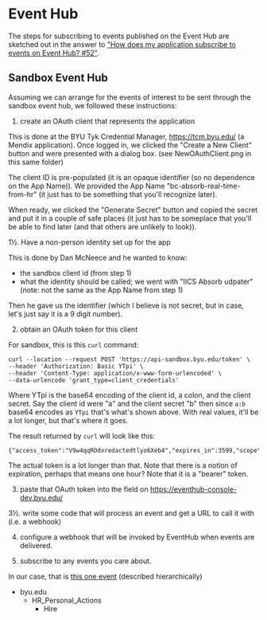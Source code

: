 # Event Hub

The steps for subscribing to events published on the Event Hub are sketched out 
in the answer to ["How does my application subscribe to events on Event Hub? #52"](https://github.com/byu-oit/appeng-questions/discussions/52).

## Sandbox Event Hub

Assuming we can arrange for the events of interest to be sent through the sandbox event hub, 
we followed these instructions:

1. create an OAuth client that represents the application

This is done at the BYU Tyk Credential Manager, https://tcm.byu.edu/
(a Mendix application). Once logged in, we clicked the "Create a New Client" button
and were presented with a dialog box. (see NewOAuthClient.png in this same folder)

The client ID is pre-populated (it is an opaque identifier (so no dependence on the App Name)).
We provided the App Name "bc-absorb-real-time-from-hr" (it just has to be something that you'll recognize later).

When ready, we clicked the "Generate Secret" button and copied the secret and put it in a couple of safe places
(it just has to be someplace that you'll be able to find later (and that others are unlikely to look)).

1½. Have a non-person identity set up for the app

This is done by Dan McNeece and he wanted to know:
- the sandbox client id (from step 1)
- what the identity should be called; we went with "IICS Absorb udpater" (note: not the same as the App Name from step 1)

Then he gave us the identifier (which I believe is not secret, but in case, let's just say it is a 9 digit number).

2. obtain an OAuth token for this client

For sandbox, this is this `curl` command:
```
curl --location --request POST 'https://api-sandbox.byu.edu/token' \
--header 'Authorization: Basic YTpi' \
--header 'Content-Type: application/x-www-form-urlencoded' \
--data-urlencode 'grant_type=client_credentials'
```

Where YTpi is the base64 encoding of the client id, a colon, and the client secret.
Say the client id were "a" and the client secret "b" then since `a:b` base64 encodes as `YTpi` that's what's shown above.
With real values, it'll be a lot longer, but that's where it goes.

The result returned by `curl` will look like this:
```
{"access_token":"V9w4qqROdxredactedtlyo6Xeb4","expires_in":3599,"scope":"","token_type":"bearer"}
```
The actual token is a lot longer than that. 
Note that there is a notion of expiration, perhaps that means one hour?
Note that it is a "bearer" token.

3. paste that OAuth token into the field on https://eventhub-console-dev.byu.edu/

3½. write some code that will process an event and get a URL to call it with (i.e. a webhook)

4. configure a webhook that will be invoked by EventHub when events are delivered.

5. subscribe to any events you care about.

In our case, that is [this one event](https://developer-old.byu.edu/event/hired-hrpersonalaction) (described hierarchically)
- byu.edu
    - HR_Personal_Actions
        - Hire
  
